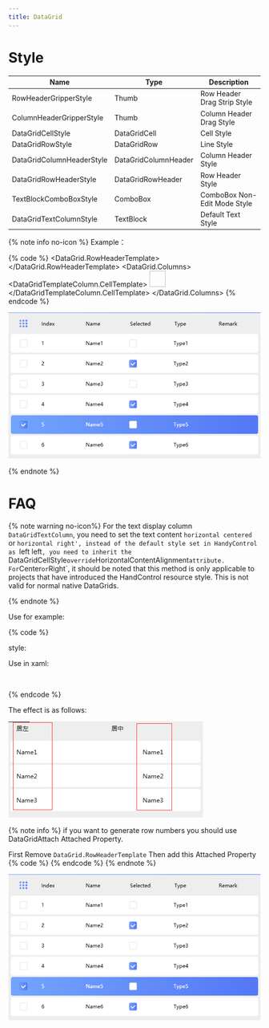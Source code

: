 ```yaml
---
title: DataGrid
---
```

# Style
| Name | Type | Description |
| - | - | - |
| RowHeaderGripperStyle | Thumb | Row Header Drag Strip Style |
| ColumnHeaderGripperStyle | Thumb | Column Header Drag Style |
| DataGridCellStyle | DataGridCell | Cell Style |
| DataGridRowStyle | DataGridRow | Line Style |
| DataGridColumnHeaderStyle | DataGridColumnHeader | Column Header Style |
| DataGridRowHeaderStyle | DataGridRowHeader | Row Header Style |
| TextBlockComboBoxStyle | ComboBox | ComboBox Non-Edit Mode Style |
| DataGridTextColumnStyle | TextBlock | Default Text Style |

{% note info no-icon %}
Example：

{% code %}
<DataGrid HeadersVisibility="All" RowHeaderWidth="60" AutoGenerateColumns="False" ItemsSource="{Binding DataList}">
    <DataGrid.RowHeaderTemplate>
        <DataTemplate>
            <CheckBox IsChecked="{Binding IsSelected,RelativeSource={RelativeSource AncestorType=DataGridRow}}"/>
        </DataTemplate>
    </DataGrid.RowHeaderTemplate>
    <DataGrid.Columns>
        <DataGridTextColumn IsReadOnly="True" Width="80" CanUserResize="False" Binding="{Binding Index}" Header="{x:Static langs:Lang.Index}"/>
        <DataGridTemplateColumn Width="60" CanUserResize="False">
            <DataGridTemplateColumn.CellTemplate>
                <DataTemplate>
                    <Image Source="{Binding ImgPath}" Width="32" Height="32" Stretch="Uniform"/>
                </DataTemplate>
            </DataGridTemplateColumn.CellTemplate>
        </DataGridTemplateColumn>
        <DataGridTextColumn Width="1*" Binding="{Binding Name}" Header="{x:Static langs:Lang.Name}"/>
        <DataGridCheckBoxColumn Width="100" CanUserResize="False" Binding="{Binding IsSelected}" Header="{x:Static langs:Lang.Selected}"/>
        <DataGridComboBoxColumn ItemsSource="{Binding Source={StaticResource DemoTypes}}" Width="100" CanUserResize="False" SelectedValueBinding="{Binding Type}" Header="{x:Static langs:Lang.Type}"/>
        <DataGridTextColumn Width="1*" Binding="{Binding Remark}" Header="{x:Static langs:Lang.Remark}"/>
    </DataGrid.Columns>
</DataGrid>
{% endcode %}

![DataGrid](https://raw.githubusercontent.com/HandyOrg/HandyOrgResource/master/HandyControl/Resources/DataGrid.png)

{% endnote %}

# FAQ
{% note warning no-icon%}
For the text display column `DataGridTextColumn`, you need to set the text content `horizontal centered` or `horizontal right', instead of the default style set in HandyControl as `left left`, you need to inherit the `DataGridCellStyle` override `HorizontalContentAlignment` attribute. For `Center` or `Right`, it should be noted that this method is only applicable to projects that have introduced the HandControl resource style. This is not valid for normal native DataGrids.

{% endnote %}

Use for example:

{% code %}

style:
<Style x:Key="DataGridTextCenterColumnStyle" TargetType="DataGridCell" BasedOn="{StaticResource DataGridCellStyle}">
    <Setter Property="HorizontalContentAlignment" Value="Center"/>
</Style>

Use in xaml:

<DataGrid ItemsSource="{Binding Datas}" AutoGenerateColumns="False">
    <DataGrid.Columns>
        <DataGridTextColumn Header="Left" Binding="{Binding Name}" Width="*"/>
        <DataGridTextColumn Header="Centered" CellStyle="{StaticResource DataGridTextCenterColumnStyle}" Width="*" Binding="{Binding Name}"/>
​    </DataGrid.Columns>
</DataGrid>

{% endcode %}

The effect is as follows:

![DataGridWarning01](https://raw.githubusercontent.com/HandyOrg/HandyOrgResource/master/HandyControl/Doc/native_controls/DataGrid-Warning01.png)

{% note info %}
if you want to generate row numbers you should use DataGridAttach Attached Property.

First Remove `DataGrid.RowHeaderTemplate` Then add this Attached Property
{% code %}
<DataGrid hc:DataGridAttach.ShowRowNumber="True"/>
{% endcode %}
{% endnote %}

![DataGridShowRowNumber](https://raw.githubusercontent.com/HandyOrg/HandyOrgResource/master/HandyControl/Resources/DataGrid.png)